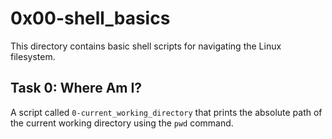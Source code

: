 # 0x00-shell_basics

This directory contains basic shell scripts for navigating the Linux filesystem.

## Task 0: Where Am I?
A script called `0-current_working_directory` that prints the absolute path of the current working directory using the `pwd` command.
